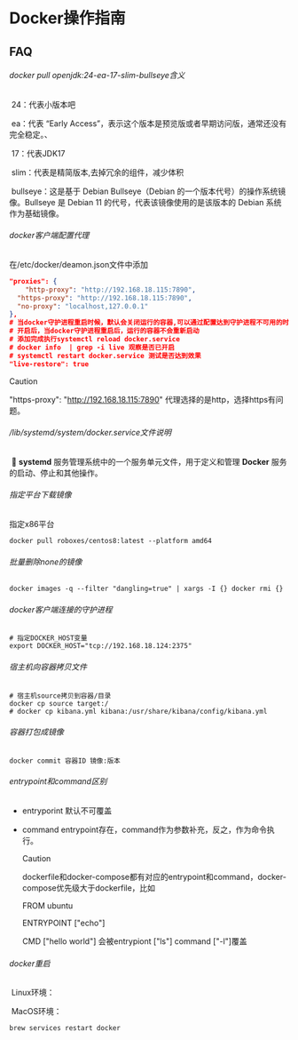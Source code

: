 # Docker操作指南

## FAQ

###### docker pull openjdk:24-ea-17-slim-bullseye含义

​	24：代表小版本吧

​	ea：代表 “Early Access”，表示这个版本是预览版或者早期访问版，通常还没有完全稳定。、

​	17：代表JDK17

​	slim：代表是精简版本,去掉冗余的组件，减少体积

​	bullseye：这是基于 Debian Bullseye（Debian 的一个版本代号）的操作系统镜像。Bullseye 是 Debian 11 的代号，代表该镜像使用的是该版本的 Debian 系统作为基础镜像。

###### docker客户端配置代理

在/etc/docker/deamon.json文件中添加

```json
"proxies": {
	"http-proxy": "http://192.168.18.115:7890",
  "https-proxy": "http://192.168.18.115:7890",
  "no-proxy": "localhost,127.0.0.1"
},
# 当docker守护进程重启时候，默认会关闭运行的容器,可以通过配置达到守护进程不可用的时候，容器仍然运行,称为实时恢复。
# 开启后，当docker守护进程重启后，运行的容器不会重新启动
# 添加完成执行systemctl reload docker.service
# docker info  | grep -i live 观察是否已开启
# systemctl restart docker.service 测试是否达到效果
"live-restore": true
```

> [!CAUTION]
>
> "https-proxy": "http://192.168.18.115:7890" 代理选择的是http，选择https有问题。

###### /lib/systemd/system/docker.service文件说明

​	👀 **systemd** 服务管理系统中的一个服务单元文件，用于定义和管理 **Docker** 服务的启动、停止和其他操作。

###### 指定平台下载镜像

指定x86平台

```
docker pull roboxes/centos8:latest --platform amd64
```

###### 批量删除none的镜像

```
docker images -q --filter "dangling=true" | xargs -I {} docker rmi {}
```

###### docker客户端连接的守护进程

```
# 指定DOCKER_HOST变量
export DOCKER_HOST="tcp://192.168.18.124:2375"
```

###### 宿主机向容器拷贝文件

```shell
# 宿主机source拷贝到容器/目录 
docker cp source target:/
# docker cp kibana.yml kibana:/usr/share/kibana/config/kibana.yml
```

###### 容器打包成镜像

```
docker commit 容器ID 镜像:版本
```

###### entrypoint和command区别

- entryporint 默认不可覆盖

- command   entrypoint存在，command作为参数补充，反之，作为命令执行。

  > [!CAUTION]
  >
  > dockerfile和docker-compose都有对应的entrypoint和command，docker-compose优先级大于dockerfile，比如
  >
  > FROM ubuntu
  >
  > ENTRYPOINT ["echo"]
  >
  > CMD ["hello world"]  会被entrypiont ["ls"] command ["-l"]覆盖

###### docker重启

​	Linux环境：

​	MacOS环境：

```shell
brew services restart docker
```
